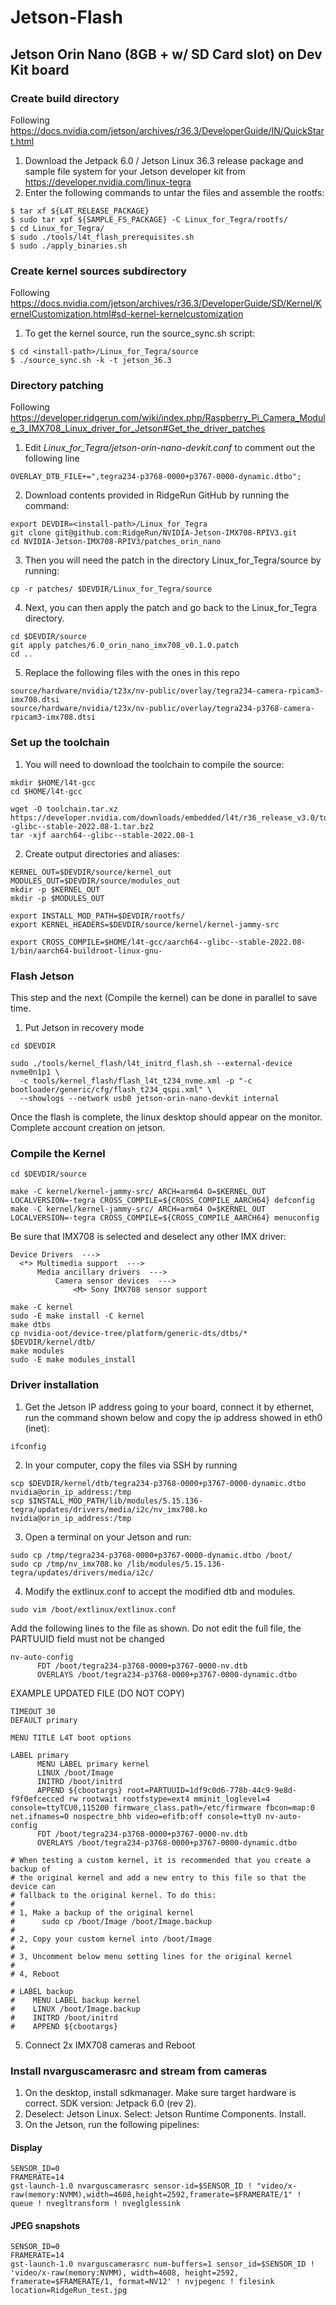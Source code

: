 # Jetson-Flash
## Jetson Orin Nano (8GB + w/ SD Card slot) on Dev Kit board

### Create build directory
Following https://docs.nvidia.com/jetson/archives/r36.3/DeveloperGuide/IN/QuickStart.html
1. Download the Jetpack 6.0 / Jetson Linux 36.3 release package and sample file system for your Jetson developer kit from https://developer.nvidia.com/linux-tegra
2. Enter the following commands to untar the files and assemble the rootfs:
```
$ tar xf ${L4T_RELEASE_PACKAGE}
$ sudo tar xpf ${SAMPLE_FS_PACKAGE} -C Linux_for_Tegra/rootfs/
$ cd Linux_for_Tegra/
$ sudo ./tools/l4t_flash_prerequisites.sh
$ sudo ./apply_binaries.sh
```

### Create kernel sources subdirectory
Following https://docs.nvidia.com/jetson/archives/r36.3/DeveloperGuide/SD/Kernel/KernelCustomization.html#sd-kernel-kernelcustomization
1. To get the kernel source, run the source_sync.sh script:
```
$ cd <install-path>/Linux_for_Tegra/source
$ ./source_sync.sh -k -t jetson_36.3
```

### Directory patching
Following https://developer.ridgerun.com/wiki/index.php/Raspberry_Pi_Camera_Module_3_IMX708_Linux_driver_for_Jetson#Get_the_driver_patches
1. Edit *Linux_for_Tegra/jetson-orin-nano-devkit.conf* to comment out the following line
```
OVERLAY_DTB_FILE+=",tegra234-p3768-0000+p3767-0000-dynamic.dtbo";
```
2. Download contents provided in RidgeRun GitHub by running the command:
```
export DEVDIR=<install-path>/Linux_for_Tegra
git clone git@github.com:RidgeRun/NVIDIA-Jetson-IMX708-RPIV3.git
cd NVIDIA-Jetson-IMX708-RPIV3/patches_orin_nano
```
3. Then you will need the patch in the directory Linux_for_Tegra/source by running:
```
cp -r patches/ $DEVDIR/Linux_for_Tegra/source
```
4. Next, you can then apply the patch and go back to the Linux_for_Tegra directory.
```
cd $DEVDIR/source
git apply patches/6.0_orin_nano_imx708_v0.1.0.patch
cd ..
```
5. Replace the following files with the ones in this repo
```
source/hardware/nvidia/t23x/nv-public/overlay/tegra234-camera-rpicam3-imx708.dtsi
source/hardware/nvidia/t23x/nv-public/overlay/tegra234-p3768-camera-rpicam3-imx708.dtsi
```

### Set up the toolchain
1. You will need to download the toolchain to compile the source:
```
mkdir $HOME/l4t-gcc
cd $HOME/l4t-gcc

wget -O toolchain.tar.xz https://developer.nvidia.com/downloads/embedded/l4t/r36_release_v3.0/toolchain/aarch64--glibc--stable-2022.08-1.tar.bz2
tar -xjf aarch64--glibc--stable-2022.08-1
```
2. Create output directories and aliases:
```
KERNEL_OUT=$DEVDIR/source/kernel_out
MODULES_OUT=$DEVDIR/source/modules_out
mkdir -p $KERNEL_OUT
mkdir -p $MODULES_OUT

export INSTALL_MOD_PATH=$DEVDIR/rootfs/
export KERNEL_HEADERS=$DEVDIR/source/kernel/kernel-jammy-src

export CROSS_COMPILE=$HOME/l4t-gcc/aarch64--glibc--stable-2022.08-1/bin/aarch64-buildroot-linux-gnu-
```

### Flash Jetson
This step and the next (Compile the kernel) can be done in parallel to save time.
1. Put Jetson in recovery mode
```
cd $DEVDIR

sudo ./tools/kernel_flash/l4t_initrd_flash.sh --external-device nvme0n1p1 \
  -c tools/kernel_flash/flash_l4t_t234_nvme.xml -p "-c bootloader/generic/cfg/flash_t234_qspi.xml" \
  --showlogs --network usb0 jetson-orin-nano-devkit internal
```
Once the flash is complete, the linux desktop should appear on the monitor. Complete account creation on jetson.

### Compile the Kernel
```
cd $DEVDIR/source

make -C kernel/kernel-jammy-src/ ARCH=arm64 O=$KERNEL_OUT LOCALVERSION=-tegra CROSS_COMPILE=${CROSS_COMPILE_AARCH64} defconfig
make -C kernel/kernel-jammy-src/ ARCH=arm64 O=$KERNEL_OUT LOCALVERSION=-tegra CROSS_COMPILE=${CROSS_COMPILE_AARCH64} menuconfig
```
Be sure that IMX708 is selected and deselect any other IMX driver:
```
Device Drivers  --->
  <*> Multimedia support  --->
      Media ancillary drivers  --->
          Camera sensor devices  --->
              <M> Sony IMX708 sensor support
```
```
make -C kernel
sudo -E make install -C kernel
make dtbs
cp nvidia-oot/device-tree/platform/generic-dts/dtbs/* $DEVDIR/kernel/dtb/
make modules
sudo -E make modules_install
```

### Driver installation
1. Get the Jetson IP address going to your board, connect it by ethernet, run the command shown below and copy the ip address showed in eth0 (inet):

```
ifconfig
```
2. In your computer, copy the files via SSH by running
```
scp $DEVDIR/kernel/dtb/tegra234-p3768-0000+p3767-0000-dynamic.dtbo nvidia@orin_ip_address:/tmp
scp $INSTALL_MOD_PATH/lib/modules/5.15.136-tegra/updates/drivers/media/i2c/nv_imx708.ko nvidia@orin_ip_address:/tmp
```
3. Open a terminal on your Jetson and run:
```
sudo cp /tmp/tegra234-p3768-0000+p3767-0000-dynamic.dtbo /boot/
sudo cp /tmp/nv_imx708.ko /lib/modules/5.15.136-tegra/updates/drivers/media/i2c/
```
4. Modify the extlinux.conf to accept the modified dtb and modules.
```
sudo vim /boot/extlinux/extlinux.conf
```
Add the following lines to the file as shown. Do not edit the full file, the PARTUUID field must not be changed
```
nv-auto-config
      FDT /boot/tegra234-p3768-0000+p3767-0000-nv.dtb
      OVERLAYS /boot/tegra234-p3768-0000+p3767-0000-dynamic.dtbo
```
EXAMPLE UPDATED FILE (DO NOT COPY)
```
TIMEOUT 30
DEFAULT primary

MENU TITLE L4T boot options

LABEL primary
      MENU LABEL primary kernel
      LINUX /boot/Image
      INITRD /boot/initrd
      APPEND ${cbootargs} root=PARTUUID=1df9c0d6-778b-44c9-9e8d-f9f0efcecced rw rootwait rootfstype=ext4 mminit_loglevel=4 console=ttyTCU0,115200 firmware_class.path=/etc/firmware fbcon=map:0 net.ifnames=0 nospectre_bhb video=efifb:off console=tty0 nv-auto-config
      FDT /boot/tegra234-p3768-0000+p3767-0000-nv.dtb
      OVERLAYS /boot/tegra234-p3768-0000+p3767-0000-dynamic.dtbo

# When testing a custom kernel, it is recommended that you create a backup of
# the original kernel and add a new entry to this file so that the device can
# fallback to the original kernel. To do this:
#
# 1, Make a backup of the original kernel
#      sudo cp /boot/Image /boot/Image.backup
#
# 2, Copy your custom kernel into /boot/Image
#
# 3, Uncomment below menu setting lines for the original kernel
#
# 4, Reboot

# LABEL backup
#    MENU LABEL backup kernel
#    LINUX /boot/Image.backup
#    INITRD /boot/initrd
#    APPEND ${cbootargs}
```
5. Connect 2x IMX708 cameras and Reboot

### Install nvarguscamerasrc and stream from cameras
1. On the desktop, install sdkmanager. Make sure target hardware is correct. SDK version: Jetpack 6.0 (rev 2).
2. Deselect: Jetson Linux. Select: Jetson Runtime Components. Install.
3. On the Jetson, run the following pipelines:
#### Display
```
SENSOR_ID=0 
FRAMERATE=14 
gst-launch-1.0 nvarguscamerasrc sensor-id=$SENSOR_ID ! "video/x-raw(memory:NVMM),width=4608,height=2592,framerate=$FRAMERATE/1" ! queue ! nvegltransform ! nveglglessink
```
#### JPEG snapshots
```
SENSOR_ID=0 
FRAMERATE=14
gst-launch-1.0 nvarguscamerasrc num-buffers=1 sensor_id=$SENSOR_ID ! 'video/x-raw(memory:NVMM), width=4608, height=2592, framerate=$FRAMERATE/1, format=NV12' ! nvjpegenc ! filesink location=RidgeRun_test.jpg
```
